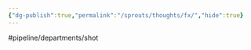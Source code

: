 ```yaml
---
{"dg-publish":true,"permalink":"/sprouts/thoughts/fx/","hide":true}
---
```


#pipeline/departments/shot